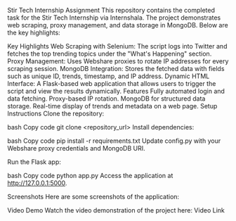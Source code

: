 Stir Tech Internship Assignment
This repository contains the completed task for the Stir Tech Internship via Internshala. The project demonstrates web scraping, proxy management, and data storage in MongoDB. Below are the key highlights:

Key Highlights
Web Scraping with Selenium: The script logs into Twitter and fetches the top trending topics under the "What's Happening" section.
Proxy Management: Uses Webshare proxies to rotate IP addresses for every scraping session.
MongoDB Integration: Stores the fetched data with fields such as unique ID, trends, timestamp, and IP address.
Dynamic HTML Interface: A Flask-based web application that allows users to trigger the script and view the results dynamically.
Features
Fully automated login and data fetching.
Proxy-based IP rotation.
MongoDB for structured data storage.
Real-time display of trends and metadata on a web page.
Setup Instructions
Clone the repository:

bash
Copy code
git clone <repository_url>
Install dependencies:

bash
Copy code
pip install -r requirements.txt
Update config.py with your Webshare proxy credentials and MongoDB URI.

Run the Flask app:

bash
Copy code
python app.py
Access the application at http://127.0.0.1:5000.

Screenshots
Here are some screenshots of the application:


Video Demo
Watch the video demonstration of the project here:
Video Link

